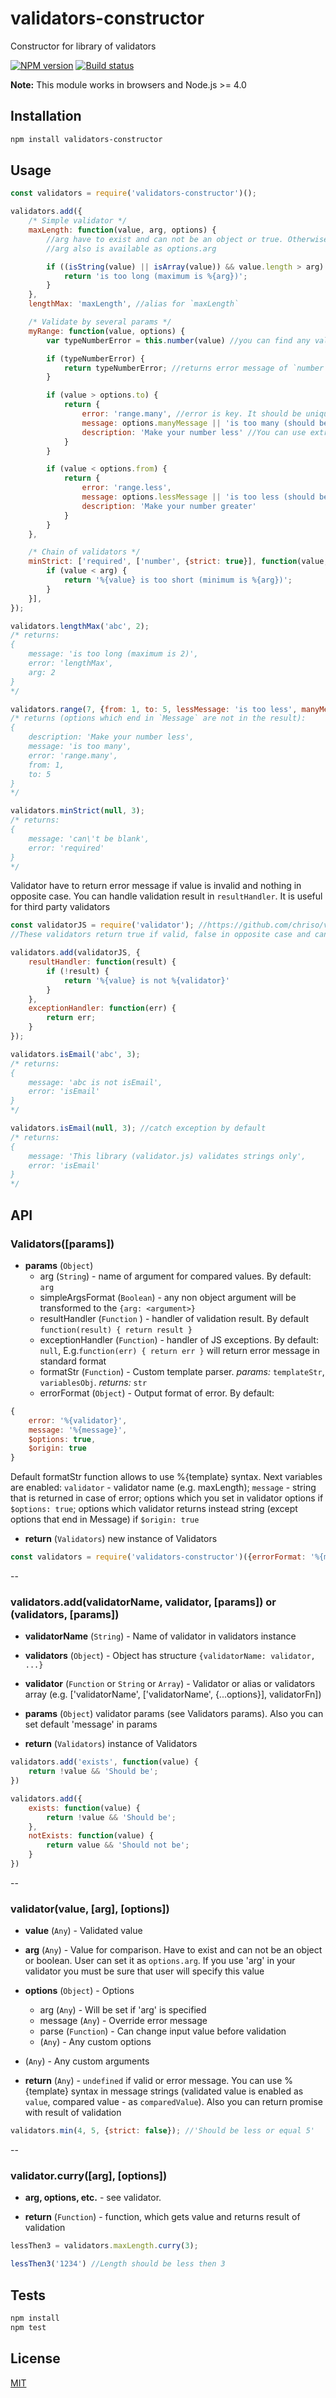 # validators-constructor
Constructor for library of validators

[![NPM version](https://img.shields.io/npm/v/validators-constructor.svg)](https://npmjs.org/package/validators-constructor)
[![Build status](https://img.shields.io/travis/tamtakoe/validators-constructor.svg)](https://travis-ci.org/tamtakoe/validators-constructor)

**Note:** This module works in browsers and Node.js >= 4.0

## Installation

```sh
npm install validators-constructor
```

## Usage

```js
const validators = require('validators-constructor')();

validators.add({
    /* Simple validator */
    maxLength: function(value, arg, options) {
        //arg have to exist and can not be an object or true. Otherwise it will be options
        //arg also is available as options.arg

        if ((isString(value) || isArray(value)) && value.length > arg) {
            return 'is too long (maximum is %{arg})';
        }
    },
    lengthMax: 'maxLength', //alias for `maxLength`

    /* Validate by several params */
    myRange: function(value, options) {
        var typeNumberError = this.number(value) //you can find any validator in `this`

        if (typeNumberError) {
            return typeNumberError; //returns error message of `number` validator
        }

        if (value > options.to) {
            return {
                error: 'range.many', //error is key. It should be unique
                message: options.manyMessage || 'is too many (should be from %{from} to %{to})',
                description: 'Make your number less' //You can use extra fields
            }
        }

        if (value < options.from) {
            return {
                error: 'range.less',
                message: options.lessMessage || 'is too less (should be from %{from} to %{to})',
                description: 'Make your number greater'
            }
        }
    },

    /* Chain of validators */
    minStrict: ['required', ['number', {strict: true}], function(value, arg, opts) {
        if (value < arg) {
            return '%{value} is too short (minimum is %{arg})';
        }
    }],
});

validators.lengthMax('abc', 2);
/* returns:
{
    message: 'is too long (maximum is 2)',
    error: 'lengthMax',
    arg: 2
}
*/

validators.range(7, {from: 1, to: 5, lessMessage: 'is too less', manyMessage: 'is too many'});
/* returns (options which end in `Message` are not in the result):
{
    description: 'Make your number less',
    message: 'is too many',
    error: 'range.many',
    from: 1,
    to: 5
}
*/

validators.minStrict(null, 3);
/* returns:
{
    message: 'can\'t be blank',
    error: 'required'
}
*/
```

Validator have to return error message if value is invalid and nothing in opposite case.
You can handle validation result in `resultHandler`. It is useful for third party validators

```js
const validatorJS = require('validator'); //https://github.com/chriso/validator.js
//These validators return true if valid, false in opposite case and can throw exception

validators.add(validatorJS, {
    resultHandler: function(result) {
        if (!result) {
            return '%{value} is not %{validator}'
        }
    },
    exceptionHandler: function(err) {
        return err;
    }
});

validators.isEmail('abc', 3);
/* returns:
{
    message: 'abc is not isEmail',
    error: 'isEmail'
}
*/

validators.isEmail(null, 3); //catch exception by default
/* returns:
{
    message: 'This library (validator.js) validates strings only',
    error: 'isEmail'
}
*/
```

## API

### Validators([params])

- **params** (`Object`)
  * arg (`String`) - name of argument for compared values. By default: `arg`
  * simpleArgsFormat (`Boolean`) - any non object argument will be transformed to the `{arg: <argument>}`
  * resultHandler (`Function` ) - handler of validation result. By default `function(result) { return result }`
  * exceptionHandler (`Function`) - handler of JS exceptions. By default: `null`, E.g.`function(err) { return err }` will return error message in standard format
  * formatStr (`Function`) - Custom template parser. *params:* `templateStr`, `variablesObj`. *returns:* `str`
  * errorFormat (`Object`) - Output format of error. By default:
```js
{
    error: '%{validator}',
    message: '%{message}',
    $options: true,
    $origin: true
}
```
Default formatStr function allows to use %{template} syntax. Next variables are enabled:
`validator` - validator name (e.g. maxLength);
`message` - string that is returned in case of error;
options which you set in validator options if `$options: true`;
options which validator returns instead string (except options that end in Message) if `$origin: true`


- **return** (`Validators`) new instance of Validators

```js
const validators = require('validators-constructor')({errorFormat: '%{message}'})
```

--

### validators.add(validatorName, validator, [params]) or (validators, [params])

- **validatorName** (`String`) - Name of validator in validators instance

- **validators** (`Object`) - Object has structure `{validatorName: validator, ...}`

- **validator** (`Function` or `String` or `Array`) - Validator or alias or validators array
                                                      (e.g. ['validatorName', ['validatorName', {...options}], validatorFn])

- **params** (`Object`) validator params (see Validators params). Also you can set default 'message' in params

- **return** (`Validators`) instance of Validators

```js
validators.add('exists', function(value) {
    return !value && 'Should be';
})

validators.add({
    exists: function(value) {
        return !value && 'Should be';
    },
    notExists: function(value) {
        return value && 'Should not be';
    }
})
```

--

### validator(value, [arg], [options])

- **value** (`Any`) - Validated value

- **arg** (`Any`) - Value for comparison. Have to exist and can not be an object or boolean.
                    User can set it as `options.arg`.
                    If you use 'arg' in your validator you must be sure that user will specify this value

- **options** (`Object`) - Options
  * arg (`Any`) - Will be set if 'arg' is specified
  * message (`Any`) - Override error message
  * parse (`Function`) - Can change input value before validation
  * (`Any`) - Any custom options

- (`Any`) - Any custom arguments

- **return** (`Any`) - `undefined` if valid or error message. You can use %{template} syntax in message strings
                        (validated value is enabled as `value`, compared value - as `comparedValue`).
                        Also you can return promise with result of validation

```js
validators.min(4, 5, {strict: false}); //'Should be less or equal 5'
```

--

### validator.curry([arg], [options])

- **arg, options, etc.** - see validator.

- **return** (`Function`) - function, which gets value and returns result of validation

```js
lessThen3 = validators.maxLength.curry(3);

lessThen3('1234') //Length should be less then 3
```



## Tests

```sh
npm install
npm test
```

## License

[MIT](LICENSE)
